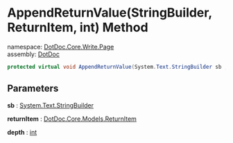 ﻿# AppendReturnValue\(StringBuilder, ReturnItem, int\) Method

namespace: [DotDoc\.Core\.Write\.Page](../../DotDoc.Core.Write.Page.md)<br />
assembly: [DotDoc](../../../DotDoc.md)



```csharp
protected virtual void AppendReturnValue(System.Text.StringBuilder sb ,DotDoc.Core.Models.ReturnItem returnItem ,int depth = 2);
```

## Parameters

__sb__ : [System\.Text\.StringBuilder](https://docs.microsoft.com/dotnet/api/System.Text.StringBuilder)



__returnItem__ : [DotDoc\.Core\.Models\.ReturnItem](../../../DotDoc/DotDoc.Core.Models/ReturnItem.md)



__depth__ : [int](https://docs.microsoft.com/dotnet/api/System.Int32)



